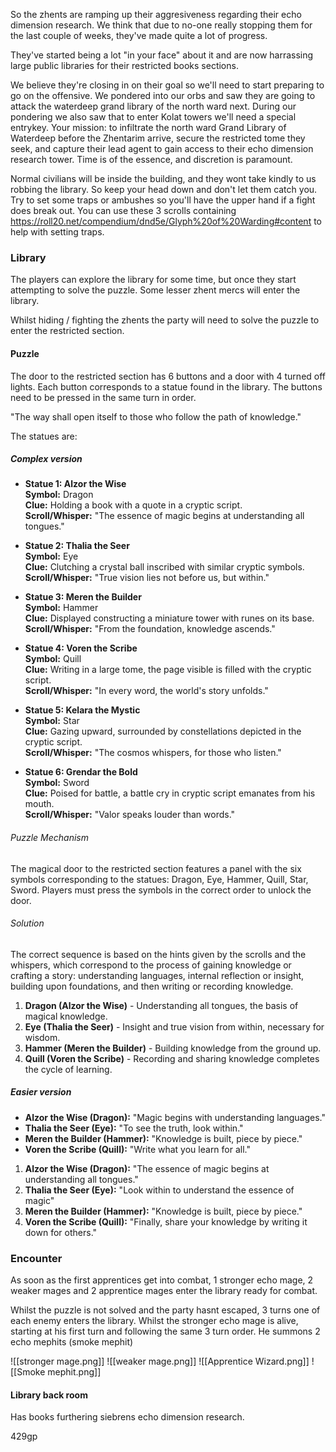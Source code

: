 So the zhents are ramping up their aggresiveness regarding their echo dimension research. We think that due to no-one really stopping them for the last couple of weeks, they've made quite a lot of progress. 

They've started being a lot "in your face" about it and are now harrassing large public libraries for their restricted books sections.

We believe they're closing in on their goal so we'll need to start preparing to go on the offensive. We pondered into our orbs and saw they are going to attack the waterdeep grand library of the north ward next. During our pondering we also saw that to enter Kolat towers we'll need a special entrykey. Your mission: to infiltrate the north ward Grand Library of Waterdeep before the Zhentarim arrive, secure the restricted tome they seek, and capture their lead agent to gain access to their echo dimension research tower. Time is of the essence, and discretion is paramount.

Normal civilians will be inside the building, and they wont take kindly to us robbing the library. So keep your head down and don't let them catch you. Try to set some traps or ambushes so you'll have the upper hand if a fight does break out. You can use these 3 scrolls containing https://roll20.net/compendium/dnd5e/Glyph%20of%20Warding#content to help with setting traps. 

### Library
The players can explore the library for some time, but once they start attempting to solve the puzzle. Some lesser zhent mercs will enter the library. 

Whilst hiding / fighting the zhents the party will need to solve the puzzle to enter the restricted section.


#### Puzzle 
The door to the restricted section has 6 buttons and a door with 4 turned off lights. Each button corresponds to a statue found in the library. The buttons need to be pressed in the same turn in order. 

"The way shall open itself to those who follow the path of knowledge."

The statues are:

##### Complex version
- **Statue 1: Alzor the Wise**  
    **Symbol:** Dragon  
    **Clue:** Holding a book with a quote in a cryptic script.  
    **Scroll/Whisper:** "The essence of magic begins at understanding all tongues."
    
- **Statue 2: Thalia the Seer**  
    **Symbol:** Eye  
    **Clue:** Clutching a crystal ball inscribed with similar cryptic symbols.  
    **Scroll/Whisper:** "True vision lies not before us, but within."
    
- **Statue 3: Meren the Builder**  
    **Symbol:** Hammer  
    **Clue:** Displayed constructing a miniature tower with runes on its base.  
    **Scroll/Whisper:** "From the foundation, knowledge ascends."
    
- **Statue 4: Voren the Scribe**  
    **Symbol:** Quill  
    **Clue:** Writing in a large tome, the page visible is filled with the cryptic script.  
    **Scroll/Whisper:** "In every word, the world's story unfolds."
    
- **Statue 5: Kelara the Mystic**  
    **Symbol:** Star  
    **Clue:** Gazing upward, surrounded by constellations depicted in the cryptic script.  
    **Scroll/Whisper:** "The cosmos whispers, for those who listen."
    
- **Statue 6: Grendar the Bold**  
    **Symbol:** Sword  
    **Clue:** Poised for battle, a battle cry in cryptic script emanates from his mouth.  
    **Scroll/Whisper:** "Valor speaks louder than words."
    

###### Puzzle Mechanism

The magical door to the restricted section features a panel with the six symbols corresponding to the statues: Dragon, Eye, Hammer, Quill, Star, Sword. Players must press the symbols in the correct order to unlock the door.

###### Solution

The correct sequence is based on the hints given by the scrolls and the whispers, which correspond to the process of gaining knowledge or crafting a story: understanding languages, internal reflection or insight, building upon foundations, and then writing or recording knowledge.

1. **Dragon (Alzor the Wise)** - Understanding all tongues, the basis of magical knowledge.
2. **Eye (Thalia the Seer)** - Insight and true vision from within, necessary for wisdom.
3. **Hammer (Meren the Builder)** - Building knowledge from the ground up.
4. **Quill (Voren the Scribe)** - Recording and sharing knowledge completes the cycle of learning.




##### Easier version 
- **Alzor the Wise (Dragon):** "Magic begins with understanding languages."
- **Thalia the Seer (Eye):** "To see the truth, look within."
- **Meren the Builder (Hammer):** "Knowledge is built, piece by piece."
- **Voren the Scribe (Quill):** "Write what you learn for all."


1. **Alzor the Wise (Dragon):** "The essence of magic begins at understanding all tongues."
2. **Thalia the Seer (Eye):** "Look within to understand the essence of magic"
3. **Meren the Builder (Hammer):** "Knowledge is built, piece by piece."
4. **Voren the Scribe (Quill):** "Finally, share your knowledge by writing it down for others."

### Encounter 
As soon as the first apprentices get into combat,  1 stronger echo mage, 2 weaker mages and 2 apprentice mages enter the library ready for combat. 

Whilst the puzzle is not solved and the party hasnt escaped, 3 turns one of each enemy enters the library. Whilst the stronger echo mage is alive, starting at his first turn and following the same 3 turn order. He summons 2 echo mephits (smoke mephit)


![[stronger mage.png]]
![[weaker mage.png]]
![[Apprentice Wizard.png]]
![[Smoke mephit.png]]

#### Library back room
Has books furthering siebrens echo dimension research.

429gp